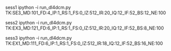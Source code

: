 sess1
ipython -i run_dl4dcm.py TK:SE3_MD:101_FD:4_IP:1_RS:1_FS:0_IZ:512_IR:20_IQ:12_IF:52_BS:12_NE:100

sess2
ipython -i run_dl4dcm.py TK:EX3_MD:121_FD:6_IP:1_RS:1_FS:0_IZ:512_IR:20_IQ:12_IF:52_BS:8_NE:100

sess3
ipython -i run_dl4dcm.py TK:EX1_MD:111_FD:6_IP:1_RS:1_FS:0_IZ:512_IR:18_IQ:12_IF:52_BS:16_NE:100


